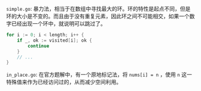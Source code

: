 
`simple.go`: 暴力法，相当于在数组中寻找最大的环。环的特性是起点不同，但是环的大小是不变的。而且由于没有重复元素，因此环之间不可能相交，如果一个数字已经出现一个环中，就说明可以跳过了。

```go
for i := 0; i < length; i++ {
    if _, ok := visited[i]; ok {
        continue
    }
    // ...
}
```

`in_place.go`: 在官方题解中，有一个原地标记法，将 `nums[i] = n` ，使用 `n` 这一特殊值来作为已经访问过的，从而减少空间利用。